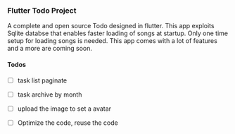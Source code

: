 ### Flutter Todo Project

A complete and open source Todo designed in flutter. This app exploits Sqlite databse that enables faster loading of songs at startup. Only one time setup for loading songs is needed. This app comes with a lot of features and a more are coming soon. 

#### Todos

- [ ] task list paginate
- [ ] task archive by month
- [ ] upload the image to set a avatar
- [ ] Optimize the code, reuse the code







